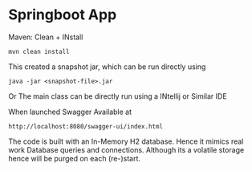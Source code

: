 # Springboot App

Maven:
Clean + INstall
```
mvn clean install
```

This created a snapshot jar, which can be run directly using
```
java -jar <snapshot-file>.jar
```

Or The main class can be directly run using a INtellij or Similar IDE

When launched
Swagger Available at 
```
http://localhost:8080/swagger-ui/index.html
```

The code is built with an In-Memory H2 database.
Hence it mimics real work Database queries and connections.
Although its a volatile storage hence will be purged on each (re-)start.
